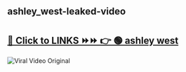 
 ## ashley_west-leaked-video 

# <h2><a href="https://clipsfans.com/ashley_west&ref=git">🔗 Click to LINKS ⏩⏩ 👉 🟢 ashley west </a></h2>

<a href="https://clipsfans.com/ashley_west&ref=git" rel="nofollow" data-target="animated-image.originalLink"><img src="https://i.ibb.co.com/xMMVF88/686577567.gif" alt="Viral Video Original" style="max-width: 100%; display: inline-block;" data-target="animated-image.originalImage"></a>
